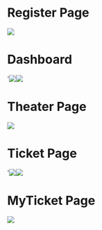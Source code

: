 # Register Page

<img src="assets/ScreenShot/LogIn.png" />

# Dashboard

<div style="display: flex">'
<img src="assets/ScreenShot/Dashboard.png" />
<img src="assets/ScreenShot/Dashboard2.png" />
</div>

# Theater Page

<img src="assets/ScreenShot/Theater.png" />

# Ticket Page

<div style="display: flex">'
<img src="assets/ScreenShot/Ticket.png" />
<img src="assets/ScreenShot/Ticket2.png" />
</div>

# MyTicket Page

<img src="assets/ScreenShot/MyTicket.png" />
